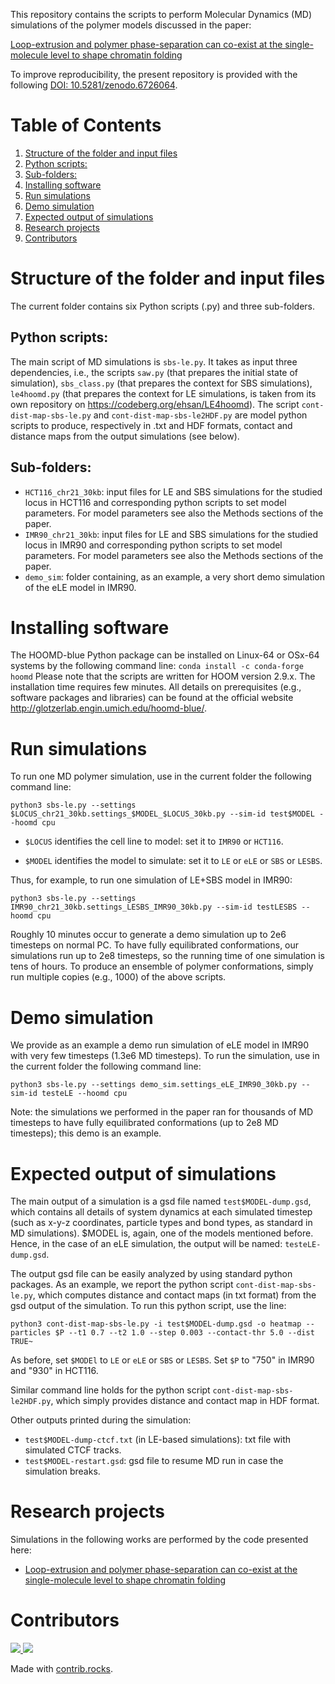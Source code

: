 
This repository contains the scripts to perform Molecular Dynamics (MD) simulations of the polymer models discussed in the paper:

[Loop-extrusion and polymer phase-separation can co-exist at the single-molecule level to shape chromatin folding](https://www.biorxiv.org/content/10.1101/2021.11.02.466589v1)

To improve reproducibility, the present repository is provided with the following [DOI: 10.5281/zenodo.6726064](https://doi.org/10.5281/zenodo.6726064).

# Table of Contents

1.  [Structure of the folder and input files](#orgd8d06c7)
   1.  [Python scripts:](#org64e7fd0)
   2.  [Sub-folders:](#orgb9108a2)
2.  [Installing software](#org6d7c358)
3.  [Run simulations](#org93e1704)
4.  [Demo simulation](#orga3d6646)
5.  [Expected output of simulations](#org4b3a092)
6.  [Research projects](#org658b6d5)
7.  [Contributors](#org1af79e9)



<a id="orgd8d06c7"></a>

# Structure of the folder and input files

The current folder contains six Python scripts (.py) and three sub-folders.


<a id="org64e7fd0"></a>

## Python scripts:

The main script of MD simulations is `sbs-le.py`. It takes as input three dependencies, i.e., the scripts `saw.py` (that prepares the initial state of simulation), `sbs_class.py` (that prepares the context for SBS simulations), `le4hoomd.py` (that prepares the context for LE simulations, is taken from its own repository on <https://codeberg.org/ehsan/LE4hoomd>). The script `cont-dist-map-sbs-le.py` and `cont-dist-map-sbs-le2HDF.py` are model python scripts to produce, respectively in .txt and HDF formats, contact and distance maps from the output simulations (see below).


<a id="orgb9108a2"></a>

## Sub-folders:

-   `HCT116_chr21_30kb`: input files for LE and SBS simulations for the studied locus in HCT116 and corresponding python scripts to set model parameters. For model parameters see also the Methods sections of the paper.
-   `IMR90_chr21_30kb`: input files for LE and SBS simulations for the studied locus in IMR90 and corresponding python scripts to set model parameters. For model parameters see also the Methods sections of the paper.
-   `demo_sim`: folder containing, as an example, a very short demo simulation of the eLE model in IMR90.


<a id="org6d7c358"></a>

# Installing software

The HOOMD-blue Python package can be installed on Linux-64 or OSx-64 systems by the following command line:
`conda install -c conda-forge hoomd`
Please note that the scripts are written for HOOM version 2.9.x. The installation time requires few minutes. All details on prerequisites (e.g., software packages and libraries) can be found at the official website <http://glotzerlab.engin.umich.edu/hoomd-blue/>.


<a id="org93e1704"></a>

# Run simulations

To run one MD polymer simulation, use in the current folder the following command line:

    python3 sbs-le.py --settings $LOCUS_chr21_30kb.settings_$MODEL_$LOCUS_30kb.py --sim-id test$MODEL --hoomd cpu

-   `$LOCUS` identifies the cell line to model: set it to `IMR90` or `HCT116`.

-   `$MODEL` identifies the model to simulate: set it to `LE` or `eLE` or `SBS` or `LESBS`.

Thus, for example, to run one simulation of LE+SBS model in IMR90:

    python3 sbs-le.py --settings IMR90_chr21_30kb.settings_LESBS_IMR90_30kb.py --sim-id testLESBS --hoomd cpu

Roughly 10 minutes occur to generate a demo simulation up to 2e6 timesteps on normal PC. To have fully equilibrated conformations, our simulations run up to 2e8 timesteps, so the running time of one simulation is tens of hours. To produce an ensemble of polymer conformations, simply run multiple copies (e.g., 1000) of the above scripts.


<a id="orga3d6646"></a>

# Demo simulation

We provide as an example a demo run simulation of eLE model in IMR90 with very few timesteps (1.3e6 MD timesteps). To run the simulation, use in the current folder the following command line:

    python3 sbs-le.py --settings demo_sim.settings_eLE_IMR90_30kb.py --sim-id testeLE --hoomd cpu

Note: the simulations we performed in the paper ran for thousands of MD timesteps to have fully equilibrated conformations (up to 2e8 MD timesteps); this demo is an example.


<a id="org4b3a092"></a>

# Expected output of simulations

The main output of a simulation is a gsd file named `test$MODEL-dump.gsd`, which contains all details of system dynamics at each simulated timestep (such as x-y-z coordinates, particle types and bond types, as standard in MD simulations). $MODEL is, again, one of the models mentioned before. Hence, in the case of an eLE simulation, the output will be named: `testeLE-dump.gsd`.

The output gsd file can be easily analyzed by using standard python packages. As an example, we report the python script `cont-dist-map-sbs-le.py`, which computes distance and contact maps (in txt format) from the gsd output of the simulation. To run this python script, use the line:

    python3 cont-dist-map-sbs-le.py -i test$MODEL-dump.gsd -o heatmap --particles $P --t1 0.7 --t2 1.0 --step 0.003 --contact-thr 5.0 --dist TRUE~

As before, set `$MODEl` to `LE` or `eLE` or `SBS` or `LESBS`. Set `$P` to "750" in IMR90 and "930" in HCT116.

Similar command line holds for the python script `cont-dist-map-sbs-le2HDF.py`, which simply provides distance and contact map in HDF format.

Other outputs printed during the simulation:

-   `test$MODEL-dump-ctcf.txt` (in LE-based simulations): txt file with simulated CTCF tracks.
-   `test$MODEL-restart.gsd`: gsd file to resume MD run in case the simulation breaks.


<a id="org658b6d5"></a>

# Research projects

Simulations in the following works are performed by the code presented here:

-   [Loop-extrusion and polymer phase-separation can co-exist at the single-molecule level to shape chromatin folding](https://www.biorxiv.org/content/10.1101/2021.11.02.466589v1)


<a id="org1af79e9"></a>

# Contributors

<a href="https://github.com/ehsanirani/PhaseSeparation-LoopExtrusion-MD/graphs/contributors">
  <img src="https://contrib.rocks/image?repo=ehsanirani/PhaseSeparation-LoopExtrusion-MD" />
  <img src="https://contrib.rocks/image?repo=mattiaconte/mattiaconte" />
</a>

Made with [contrib.rocks](https://contrib.rocks).

